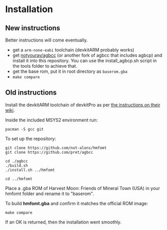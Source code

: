 # Installation

## New instructions

Better instructions will come eventually.

- get a `arm-none-eabi` toolchain (devkitARM probably works)
- get [notyourav/agbcc] (or another fork of agbcc that includes agbcp) and install it into this repository. You can use the install_agbcp.sh script in the tools folder to achieve that.
- get the base rom, put it in root directory as `baserom.gba`
- `make compare`

[notyourav/agbcc]: https://github.com/notyourav/agbcc

## Old instructions

Install the devkitARM toolchain of devkitPro as per [the instructions on their wiki](https://devkitpro.org/wiki/devkitPro_pacman).

Inside the included MSYS2 environment run:

    pacman -S gcc git

To set up the repository:

	git clone https://github.com/not-alons/hmfomt
	git clone https://github.com/pret/agbcc

	cd ./agbcc
	./build.sh
	./install.sh ../hmfomt

	cd ../hmfomt

Place a .gba ROM of Harvest Moon: Friends of Mineral Town (USA) in your hmfomt folder and rename it to "baserom".

To build **hmfomt.gba** and confirm it matches the official ROM image:

	make compare

If an OK is returned, then the installation went smoothly.
